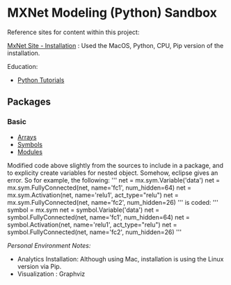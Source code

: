 # MXNet Modeling (Python) Sandbox

Reference sites for content within this project:

[MxNet Site - Installation](http://mxnet.io/get_started/install.html) : Used the MacOS, Python, CPU, Pip version of the installation.

Education:
- [Python Tutorials](http://mxnet.io/api/python/index.html)

## Packages

### Basic

- [Arrays](http://mxnet.io/tutorials/basic/ndarray.html)
- [Symbols](http://mxnet.io/tutorials/basic/symbol.html)
- [Modules](http://mxnet.io/tutorials/basic/module.html)

Modified code above slightly from the sources to include in a package, and to explicity create variables for nested object.  Somehow, eclipse gives an error. So for example, the following:
'''
net = mx.sym.Variable('data')
net = mx.sym.FullyConnected(net, name='fc1', num_hidden=64)
net = mx.sym.Activation(net, name='relu1', act_type="relu")
net = mx.sym.FullyConnected(net, name='fc2', num_hidden=26)
'''
is coded:
'''
symbol = mx.sym
net = symbol.Variable('data')
net = symbol.FullyConnected(net, name='fc1', num_hidden=64)
net = symbol.Activation(net, name='relu1', act_type="relu")
net = symbol.FullyConnected(net, name='fc2', num_hidden=26)
'''

_Personal Environment Notes:_
- Analytics Installation:  Although using Mac, installation is using the Linux version via Pip.
- Visualization : Graphviz
